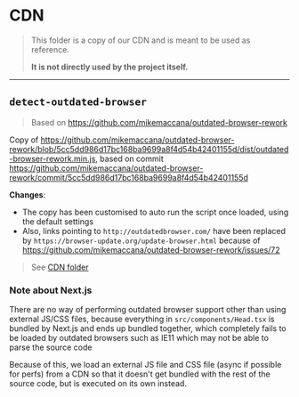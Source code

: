 # CDN

> This folder is a copy of our CDN and is meant to be used as reference.
>
> **It is not directly used by the project itself.**


---

## `detect-outdated-browser`

> Based on https://github.com/mikemaccana/outdated-browser-rework

Copy of https://github.com/mikemaccana/outdated-browser-rework/blob/5cc5dd986d17bc168ba9699a8f4d54b42401155d/dist/outdated-browser-rework.min.js, based on commit https://github.com/mikemaccana/outdated-browser-rework/commit/5cc5dd986d17bc168ba9699a8f4d54b42401155d

**Changes**:
- The copy has been customised to auto run the script once loaded, using the default settings
- Also, links pointing to `http://outdatedbrowser.com/` have been replaced by `https://browser-update.org/update-browser.html` because of https://github.com/mikemaccana/outdated-browser-rework/issues/72

> See [CDN folder](https://console.cloud.google.com/storage/browser/the-funding-place/assets/libs/outdated-browser-rework?organizationId=581986496946&project=loan-advisor-194400)

### Note about Next.js
There are no way of performing outdated browser support other than using external JS/CSS files, because everything in `src/components/Head.tsx` is bundled by Next.js
and ends up bundled together, which completely fails to be loaded by outdated browsers such as IE11 which may not be able to parse the source code

Because of this, we load an external JS file and CSS file (async if possible for perfs) from a CDN so that it doesn't get bundled with the rest of the source code, but is executed on its own instead.
